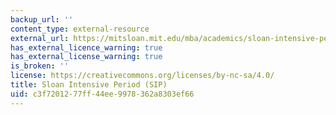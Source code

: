 ```yaml
---
backup_url: ''
content_type: external-resource
external_url: https://mitsloan.mit.edu/mba/academics/sloan-intensive-period
has_external_licence_warning: true
has_external_license_warning: true
is_broken: ''
license: https://creativecommons.org/licenses/by-nc-sa/4.0/
title: Sloan Intensive Period (SIP)
uid: c3f72012-77ff-44ee-9978-362a8303ef66
---
```

